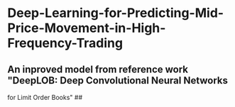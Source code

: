 # Deep-Learning-for-Predicting-Mid-Price-Movement-in-High-Frequency-Trading

## An inproved model from reference work "DeepLOB: Deep Convolutional Neural Networks
for Limit Order Books" ##
